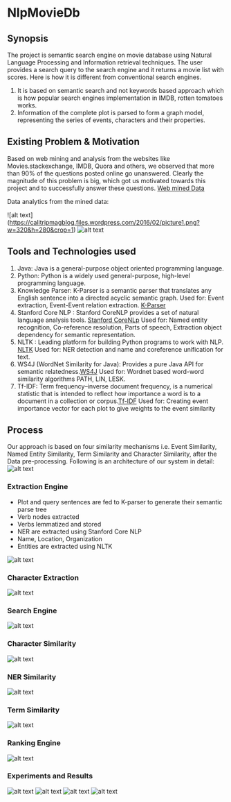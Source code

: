 # NlpMovieDb

## Synopsis
The project is semantic search engine on movie database using Natural Language Processing and Information retrieval techniques.
The user provides a search query to the search engine and it returns a movie list with scores.
Here is how it is different from conventional search engines.  
1. It is based on semantic search and not keywords based approach which is how popular search engines implementation in IMDB, rotten tomatoes works.  
2. Information of the complete plot is parsed to form a graph model, representing the series of events, characters and their properties.


## Existing Problem & Motivation
Based on web mining and analysis from the websites like Movies.stackexchange, IMDB, Quora and others, we observed that more
than 90% of the questions posted online go unanswered. Clearly the magnitude of this problem is big, which got us motivated
towards this project and to successfully answer these questions. 
[Web mined Data](https://drive.google.com/file/d/0B1Lohn8B06JHUXhYT1h2MzhlRXJkR0t5UUdCcnpqMzF3WEMw/view?usp=sharing)

Data analytics from the mined data:

![alt text] (https://calitripmagblog.files.wordpress.com/2016/02/picture1.png?w=320&h=280&crop=1)
![alt text](https://calitripmagblog.files.wordpress.com/2016/02/picture2.png?w=332&h=280&crop=1)

## Tools and Technologies used
1. Java: Java is a general-purpose object oriented programming language.
2. Python: Python is a widely used general-purpose, high-level programming language.
3. Knowledge Parser: K-Parser is a semantic parser that translates any English sentence into a directed acyclic semantic graph.
Used for: Event extraction, Event-Event relation extraction. [K-Parser](http://bioai8core.fulton.asu.edu/kparser/about.jsp)
4. Stanford Core NLP : Stanford CoreNLP provides a set of natural language analysis tools. [Stanford CoreNLp](http://stanfordnlp.github.io/CoreNLP/) 
Used for: Named entity recognition, Co-reference resolution, Parts of speech, Extraction object dependency for semantic representation. 
5. NLTK : Leading platform for building Python programs to work with NLP. [NLTK](http://www.nltk.org/) 
Used for: NER detection and name and coreference unification for text.
6. WS4J (WordNet Similarity for Java): Provides a pure Java API for semantic relatedness.[WS4J](https://code.google.com/archive/p/ws4j/) 
Used for: Wordnet based word-word similarity algorithms PATH, LIN, LESK.
7. Tf-IDF: Term frequency–inverse document frequency, is a numerical statistic that is intended to reflect how importance a word is to a document in a collection or corpus.[Tf-IDF](https://en.wikipedia.org/wiki/Tf%E2%80%93idf)
Used for: Creating event importance vector for each plot to give weights to the event similarity

## Process
Our approach is based on four similarity mechanisms i.e. Event Similarity, Named Entity Similarity, Term Similarity and Character Similarity, after the Data pre-processing. Following is an architecture of our system in detail:  
![alt text](https://calitripmagblog.files.wordpress.com/2016/02/picture31.png?w=660)  

### Extraction Engine
*	Plot and query sentences are fed to K-parser to generate their semantic parse tree
*	Verb nodes extracted
*	Verbs lemmatized and stored
*	NER are extracted using Stanford Core NLP
*	Name, Location, Organization
* Entities are extracted using NLTK

![alt text](https://calitripmagblog.files.wordpress.com/2016/02/picture4.png?w=660)

### Character Extraction
![alt text](https://calitripmagblog.files.wordpress.com/2016/02/picture15.png?w=660)

### Search Engine
![alt text](https://calitripmagblog.files.wordpress.com/2016/02/picture16.png?w=660)

### Character Similarity
![alt text](https://calitripmagblog.files.wordpress.com/2016/02/picture7.png?w=660)

### NER Similarity
![alt text](https://calitripmagblog.files.wordpress.com/2016/02/picture8.png?w=660)

### Term Similarity
![alt text](https://calitripmagblog.files.wordpress.com/2016/02/picture9.png?w=660)

### Ranking Engine
![alt text](https://calitripmagblog.files.wordpress.com/2016/02/picture10.png?w=660)

### Experiments and Results
![alt text](https://calitripmagblog.files.wordpress.com/2016/02/picture11.png?w=660)
![alt text](https://calitripmagblog.files.wordpress.com/2016/02/picture13.png?w=660)
![alt text](https://calitripmagblog.files.wordpress.com/2016/02/picture14.png?w=660)
![alt text](https://calitripmagblog.files.wordpress.com/2016/02/picture12.png?w=660)







